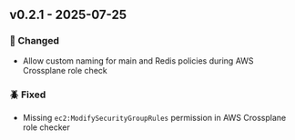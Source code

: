 ## v0.2.1 - 2025-07-25

### 🔧 Changed

- Allow custom naming for main and Redis policies during AWS Crossplane role check

### 🪲 Fixed

- Missing `ec2:ModifySecurityGroupRules` permission in AWS Crossplane role checker
